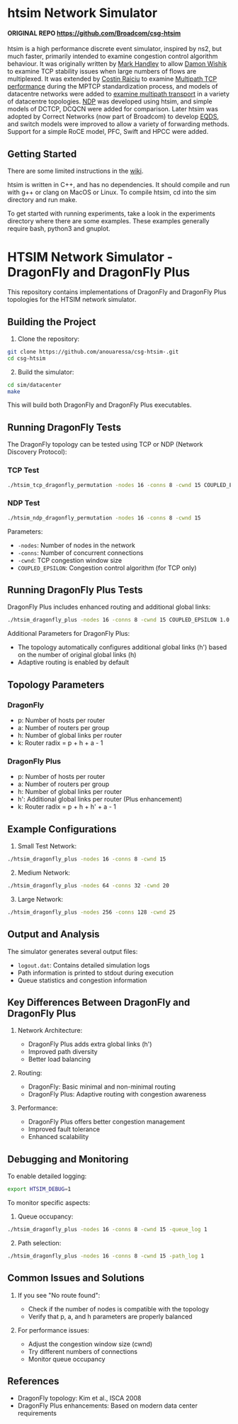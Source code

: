# htsim Network Simulator

####  ORIGINAL REPO    https://github.com/Broadcom/csg-htsim

htsim is a high performance discrete event simulator, inspired by ns2, but much faster, primarily intended to examine congestion control algorithm behaviour.  It was originally written by [Mark Handley](http://www0.cs.ucl.ac.uk/staff/M.Handley/) to allow [Damon Wishik](https://www.cl.cam.ac.uk/~djw1005/) to examine TCP stability issues when large numbers of flows are multiplexed.  It was extended by [Costin Raiciu](http://nets.cs.pub.ro/~costin/) to examine [Multipath TCP performance](http://nets.cs.pub.ro/~costin/files/mptcp-nsdi.pdf) during the MPTCP standardization process, and models of datacentre networks were added to [examine multipath transport](http://nets.cs.pub.ro/~costin/files/mptcp_dc_sigcomm.pdf) in a variety of datacentre topologies.  [NDP](http://nets.cs.pub.ro/~costin/files/ndp.pdf) was developed using htsim, and simple models of DCTCP, DCQCN were added for comparison.  Later htsim was adopted by Correct Networks (now part of Broadcom) to develop [EQDS](http://nets.cs.pub.ro/~costin/files/eqds.pdf), and switch models were improved to allow a variety of forwarding methods.  Support for a simple RoCE model, PFC, Swift and HPCC were added.

## Getting Started

There are some limited instructions in the [wiki](https://github.com/Broadcom/csg-htsim/wiki).  

htsim is written in C++, and has no dependencies.  It should compile and run with g++ or clang on MacOS or Linux.  To compile htsim, cd into the sim directory and run make.

To get started with running experiments, take a look in the experiments directory where there are some examples.  These examples generally require bash, python3 and gnuplot.




# HTSIM Network Simulator - DragonFly and DragonFly Plus

This repository contains implementations of DragonFly and DragonFly Plus topologies for the HTSIM network simulator.

## Building the Project

1. Clone the repository:
```bash
git clone https://github.com/anouaressa/csg-htsim-.git
cd csg-htsim
```

2. Build the simulator:
```bash
cd sim/datacenter
make
```

This will build both DragonFly and DragonFly Plus executables.

## Running DragonFly Tests

The DragonFly topology can be tested using TCP or NDP (Network Discovery Protocol):

### TCP Test
```bash
./htsim_tcp_dragonfly_permutation -nodes 16 -conns 8 -cwnd 15 COUPLED_EPSILON 1.0
```

### NDP Test
```bash
./htsim_ndp_dragonfly_permutation -nodes 16 -conns 8 -cwnd 15
```

Parameters:
- `-nodes`: Number of nodes in the network
- `-conns`: Number of concurrent connections
- `-cwnd`: TCP congestion window size
- `COUPLED_EPSILON`: Congestion control algorithm (for TCP only)

## Running DragonFly Plus Tests

DragonFly Plus includes enhanced routing and additional global links:

```bash
./htsim_dragonfly_plus -nodes 16 -conns 8 -cwnd 15 COUPLED_EPSILON 1.0
```

Additional Parameters for DragonFly Plus:
- The topology automatically configures additional global links (h') based on the number of original global links (h)
- Adaptive routing is enabled by default

## Topology Parameters

### DragonFly
- p: Number of hosts per router
- a: Number of routers per group
- h: Number of global links per router
- k: Router radix = p + h + a - 1

### DragonFly Plus
- p: Number of hosts per router
- a: Number of routers per group
- h: Number of global links per router
- h': Additional global links per router (Plus enhancement)
- k: Router radix = p + h + h' + a - 1

## Example Configurations

1. Small Test Network:
```bash
./htsim_dragonfly_plus -nodes 16 -conns 8 -cwnd 15
```

2. Medium Network:
```bash
./htsim_dragonfly_plus -nodes 64 -conns 32 -cwnd 20
```

3. Large Network:
```bash
./htsim_dragonfly_plus -nodes 256 -conns 128 -cwnd 25
```

## Output and Analysis

The simulator generates several output files:
- `logout.dat`: Contains detailed simulation logs
- Path information is printed to stdout during execution
- Queue statistics and congestion information

## Key Differences Between DragonFly and DragonFly Plus

1. Network Architecture:
   - DragonFly Plus adds extra global links (h')
   - Improved path diversity
   - Better load balancing

2. Routing:
   - DragonFly: Basic minimal and non-minimal routing
   - DragonFly Plus: Adaptive routing with congestion awareness

3. Performance:
   - DragonFly Plus offers better congestion management
   - Improved fault tolerance
   - Enhanced scalability

## Debugging and Monitoring

To enable detailed logging:
```bash
export HTSIM_DEBUG=1
```

To monitor specific aspects:
1. Queue occupancy:
```bash
./htsim_dragonfly_plus -nodes 16 -conns 8 -cwnd 15 -queue_log 1
```

2. Path selection:
```bash
./htsim_dragonfly_plus -nodes 16 -conns 8 -cwnd 15 -path_log 1
```

## Common Issues and Solutions

1. If you see "No route found":
   - Check if the number of nodes is compatible with the topology
   - Verify that p, a, and h parameters are properly balanced

2. For performance issues:
   - Adjust the congestion window size (cwnd)
   - Try different numbers of connections
   - Monitor queue occupancy

## References

- DragonFly topology: Kim et al., ISCA 2008
- DragonFly Plus enhancements: Based on modern data center requirements 
